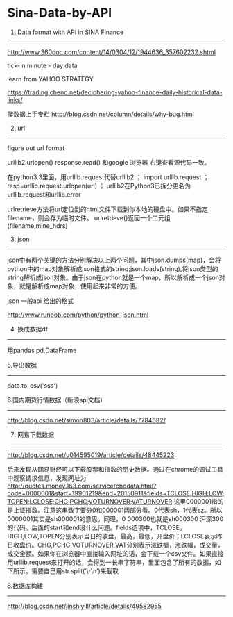 # Sina-Data-by-API

1. Data format with API in SINA Finance
___
http://www.360doc.com/content/14/0304/12/1944636_357602232.shtml

tick- n minute - day data

learn from YAHOO STRATEGY

https://trading.cheno.net/deciphering-yahoo-finance-daily-historical-data-links/

爬数据上手专栏 http://blog.csdn.net/column/details/why-bug.html





2. url
_______

figure out  url format

urllib2.urlopen()
response.read()
和google 浏览器 右键查看源代码一致。

在python3.3里面，用urllib.request代替urllib2 ； import urllib.request ； resp=urllib.request.urlopen(url)  ； urllib2在Python3已拆分更名为urllib.request和urllib.error

urlretrieve方法将url定位到的html文件下载到你本地的硬盘中。如果不指定filename，则会存为临时文件。 urlretrieve()返回一个二元组(filename,mine_hdrs)



3. json
_____
json中有两个关键的方法分别解决以上两个问题，其中json.dumps(map)，会将python中的map对象解析成json格式的string;json.loads(string),将json类型的string解析成json对象。由于json在python就是一个map，所以解析成一个json对象，就是解析成map对象，使用起来非常的方便。

json 一般api 给出的格式

http://www.runoob.com/python/python-json.html


4. 换成数据df
____
用pandas
pd.DataFrame

5.导出数据
_____

data.to_csv('sss')

6.国内期货行情数据（新浪api文档）
_______
http://blog.csdn.net/simon803/article/details/7784682/

7. 网易下载数据
_______
http://blog.csdn.net/u014595019/article/details/48445223

后来发现从网易财经可以下载股票和指数的历史数据。通过在chrome的调试工具中观察请求信息，发现网址为 
http://quotes.money.163.com/service/chddata.html?code=0000001&start=19901219&end=20150911&fields=TCLOSE;HIGH;LOW;TOPEN;LCLOSE;CHG;PCHG;VOTURNOVER;VATURNOVER
这里0000001指的是上证指数。注意这串数字要分0和000001两部分看。0代表sh，1代表sz。所以0000001其实是sh000001的意思。同理，0 000300也就是sh000300 沪深300的代码。后面的start和end没什么问题。fields选项中，TCLOSE，HIGH,LOW,TOPEN分别表示当日的收盘，最高，最低，开盘价；LCLOSE表示昨日收盘价。CHG,PCHG,VOTURNOVER,VAT分别表示涨跌额，涨跌幅，成交量，成交金额。如果你在浏览器中直接输入网址的话，会下载一个csv文件。如果直接用urllib.request来打开的话，会得到一长串字符串，里面包含了所有的数据，如下所示。需要自己用str.split(‘\r\n’)来截取

8.数据库构建
_____
http://blog.csdn.net/jinshiyill/article/details/49582955
